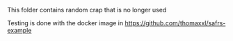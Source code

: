 This folder contains random crap that is no longer used

Testing is done with the docker image in https://github.com/thomaxxl/safrs-example


